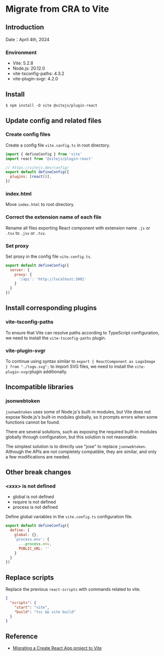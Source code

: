 # Migrate from CRA to Vite

## Introduction

Date：April 4th, 2024 

### Environment

- Vite: 5.2.8
- Node.js: 20.12.0
- vite-tsconfig-paths: 4.3.2
- vite-plugin-svgr: 4.2.0

## Install

```shell
$ npm install -D vite @vitejs/plugin-react
```

## Update config and related files

### Create config files

Create a config file `vite.config.ts` in root directory.

```javascript
import { defineConfig } from 'vite'
import react from '@vitejs/plugin-react'

// https://vitejs.dev/config/
export default defineConfig({
  plugins: [react()],
})
```

### index.html

Move `index.html` to root directory.

### Correct the extension name of each file 

Rename all files exporting React component with extension name `.js` or `.tsx` to `.jsx` or `.tsx`.

### Set proxy

Set proxy in the config file `vite.config.ts`.

```javascript
export default defineConfig({
  server: {
    proxy: {
      '/api': 'http://localhost:3001'
    }
  }
})
```

## Install corresponding plugins

### vite-tsconfig-paths

To ensure that Vite can resolve paths according to TypeScript configuration, we need to install the `vite-tsconfig-paths` plugin.

### vite-plugin-svgr

To continue using syntax similar to `export { ReactComponent as LogoImage } from "./logo.svg";` to import SVG files, we need to install the `vite-plugin-svgr`plugin additionally.

## Incompatible libraries

### jsonwebtoken

`jsonwebtoken` uses some of Node.js's built-in modules, but Vite does not expose Node.js's built-in modules globally, so it prompts errors when some functions cannot be found.

There are several solutions, such as exposing the required built-in modules globally through configuration, but this solution is not reasonable.

The simplest solution is to directly use "jose" to replace `jsonwebtoken`. Although the APIs are not completely compatible, they are similar, and only a few modifications are needed.

## Other break changes

### \<xxx\> is not defined

- global is not defined
- require is not defined
- process is not defined

Define global variables in the `vite.config.ts` configuration file.

```javascript
export default defineConfig({
  define: {
    global: {},
    'process.env': {
      ...process.env,
      PUBLIC_URL: ''
    }
  }
})
```

## Replace scripts

Replace the previous `react-scripts` with commands related to vite.

```json
{
  "scripts": {
    "start": "vite",
    "build": "tsc && vite build"
  }
}
```

## Reference

- [Migrating a Create React App project to Vite](https://darekkay.com/blog/create-react-app-to-vite/)
